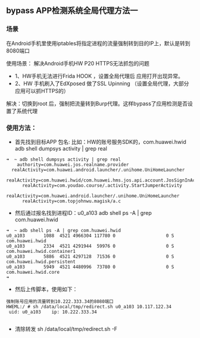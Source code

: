 ## bypass APP检测系统全局代理方法一

### 场景

在Android手机里使用iptables将指定进程的流量强制转到目的IP上，默认是转到8080端口

使用场景： 解决Android手机HW P20 HTTPS无法抓包的问题
- 1、HW手机无法进行Frida HOOK ，设置全局代理后 应用打开出现异常。
- 2、HW 手机刷入了EdXposed 做了SSL Upinning （设置全局代理，大部分应用可以抓HTTPS的）

解决：切换到root 后，强制把流量转到Burp代理。这样bypass了应用检测是否设置了系统代理

### 使用方法：

- 首先找到目标APP 包名: 比如：HW的账号服务SDK的，com.huawei.hwid
adb shell dumpsys activity | grep real

```
➜  ~ adb shell dumpsys activity | grep real
    authority=com.huawei.jos.realname.provider
  realActivity=com.huawei.android.launcher/.unihome.UniHomeLauncher
      realActivity=com.huawei.hwid/com.huawei.hms.jos.api.account.JosSignInActivity
      realActivity=com.youdao.course/.activity.StartJumperActivity
      realActivity=com.huawei.android.launcher/.unihome.UniHomeLauncher
      realActivity=com.topjohnwu.magisk/a.c
```

- 然后通过报名找到进程ID：u0_a103
adb shell ps -A | grep com.huawei.hwid

```
➜  ~ adb shell ps -A | grep com.huawei.hwid
u0_a103       1088  4521 4966304 117780 0                   0 S com.huawei.hwid
u0_a103       2334  4521 4291944  59976 0                   0 S com.huawei.hwid.container1
u0_a103       5886  4521 4297128  71536 0                   0 S com.huawei.hwid.persistent
u0_a103       5949  4521 4480996  73780 0                   0 S com.huawei.hwid.core
➜
```

- 然后上传脚本，使用如下：

```
强制账号应用的流量转到10.222.333.34的8080端口
HWEML:/ # sh /data/local/tmp/redirect.sh u0_a103 10.117.122.34
 uid: u0_a103    ip: 10.222.333.34
 
```
- 清除转发
sh /data/local/tmp/redirect.sh -F



